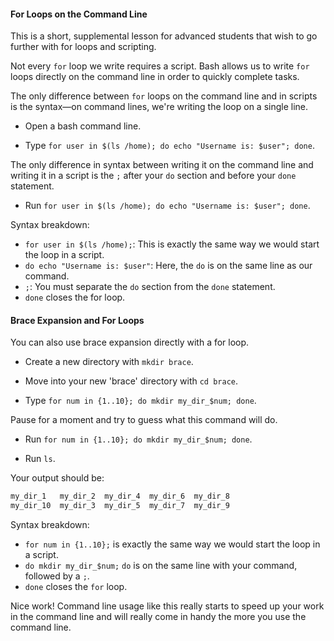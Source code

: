 #### For Loops on the Command Line

This is a short, supplemental lesson for advanced students that wish to go further with for loops and scripting.

Not every `for` loop we write requires a script. Bash allows us to write `for` loops directly on the command line in order to quickly complete tasks.

The only difference between `for` loops on the command line and in scripts is the syntax&mdash;on command lines, we're writing the loop on a single line.

- Open a bash command line.

- Type `for user in $(ls /home); do echo "Username is: $user"; done`.

The only difference in syntax between writing it on the command line and writing it in a script is the `;` after your `do` section and before your `done` statement.

- Run `for user in $(ls /home); do echo "Username is: $user"; done`.

Syntax breakdown:

- `for user in $(ls /home);`: This is exactly the same way we would start the loop in a script.
- `do echo "Username is: $user"`: Here, the `do` is on the same line as our command.
- `;`: You must separate the `do` section from the `done` statement.
- `done` closes the for loop.

#### Brace Expansion and For Loops

You can also use brace expansion directly with a for loop.

- Create a new directory with `mkdir brace`.

- Move into your new 'brace' directory with `cd brace`.

- Type `for num in {1..10}; do mkdir my_dir_$num; done`.

Pause for a moment and try to guess what this command will do.

- Run `for num in {1..10}; do mkdir my_dir_$num; done`.

- Run `ls`.

Your output should be:

```bash
my_dir_1   my_dir_2  my_dir_4  my_dir_6  my_dir_8
my_dir_10  my_dir_3  my_dir_5  my_dir_7  my_dir_9
```

Syntax breakdown:

- `for num in {1..10};` is exactly the same way we would start the loop in a script.
- `do mkdir my_dir_$num;` `do` is on the same line with your command, followed by a `;`.
- `done` closes the `for` loop.

Nice work! Command line usage like this really starts to speed up your work in the command line and will really come in handy the more you use the command line.